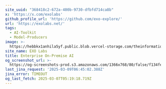 ```yaml
---
site_uuid: "368418c2-672a-400b-9730-dfbfd714ca8b"
x: 'https://x.com/exolabs'
github_profile_url: 'https://github.com/exo-explore/'
url: 'https://exolabs.net/'
tags:
  - AI-Toolkit
  - Model-Producers
image: >-
  https://hebbkx1anhila5yf.public.blob.vercel-storage.com/theinformation_logo-UpZgzlApi9eYGQgmLw1aPjRywGXjkz.jpeg
site_name: EXO Labs
title: Enterprise On-Premise AI
og_screenshot_url: >-
  https://og-screenshots-prod.s3.amazonaws.com/1366x768/80/false/f134fe6e6e3499157922d843be80cfe6b279a904ff225d8fd86c03891bf6c68a.jpeg
last_jina_request: '2025-03-09T06:45:02.388Z'
jina_error: TIMEOUT
og_last_fetch: 2025-03-07T05:19:18.719Z
---
```



